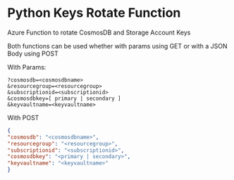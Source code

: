 # Python Keys Rotate Function
Azure Function to rotate CosmosDB and Storage Account Keys

Both functions can be used whether with params using GET or with a JSON Body using POST

With Params:

```
?cosmosdb=<cosmosdbname>
&resourcegroup=<resourcegroup>
&subscriptionid=<subscriptionid>
&cosmosdbkey=[ primary | secondary ]
&keyvaultname=<keyvaultname>
```

With POST

```json
{
"cosmosdb": "<cosmosdbname>",
"resourcegroup": "<resourcegroup>",
"subscriptionid": "<subscriptionid>",
"cosmosdbkey": "<primary | secondary>",
"keyvaultname": "<keyvaultname>"
}
```

